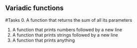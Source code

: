 ## Variadic functions
#Tasks
0. A function that returns the sum of all its parameters
1. A function that prints numbers followed by a new line
2. A function that prints strings followed by a new line
3. A function that prints anything
